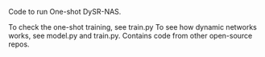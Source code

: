 Code to run One-shot DySR-NAS.

To check the one-shot training, see train.py
To see how dynamic networks works, see model.py and train.py.
Contains code from other open-source repos.
